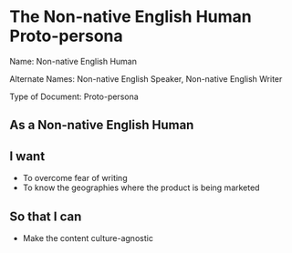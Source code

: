 # The Non-native English Human Proto-persona

Name: Non-native English Human

Alternate Names: Non-native English Speaker, Non-native English Writer

Type of Document: Proto-persona

## As a Non-native English Human

## I want

- To overcome fear of writing
- To know the geographies where the product is being marketed

## So that I can

- Make the content culture-agnostic
